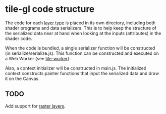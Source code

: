 # tile-gl code structure
The code for each [layer type][] is placed in its own directory, including
both shader programs and data serializers. This is to help keep the structure
of the serialized data near at hand when looking at the inputs (attributes) in
the shader code.

When the code is bundled, a single serializer function will be constructed
(in serialize/serialize.js). This function can be constructed and executed
on a Web Worker (see [tile-worker][]).

Also, a context initializer will be constructed in main.js. The initialized
context constructs painter functions that input the serialized data and
draw it on the Canvas.

[layer type]: https://maplibre.org/maplibre-gl-js-docs/style-spec/layers/#type
[tile-worker]: https://github.com/GlobeletJS/tile-worker

## TODO
Add support for [raster layers][].

[raster layers]: https://maplibre.org/maplibre-gl-js-docs/style-spec/layers/#raster
